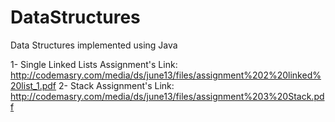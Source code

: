 # DataStructures
Data Structures implemented using Java

1- Single Linked Lists Assignment's Link: http://codemasry.com/media/ds/june13/files/assignment%202%20linked%20list_1.pdf
2- Stack Assignment's Link: http://codemasry.com/media/ds/june13/files/assignment%203%20Stack.pdf
